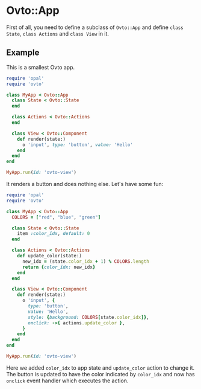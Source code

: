 # Ovto::App

First of all, you need to define a subclass of `Ovto::App` and define `class State`,
`class Actions` and `class View` in it.

## Example

This is a smallest Ovto app.

```rb
require 'opal'
require 'ovto'

class MyApp < Ovto::App
  class State < Ovto::State
  end

  class Actions < Ovto::Actions
  end

  class View < Ovto::Component
    def render(state:)
      o 'input', type: 'button', value: 'Hello'
    end
  end
end

MyApp.run(id: 'ovto-view')
```

It renders a button and does nothing else. Let's have some fun:

```rb
require 'opal'
require 'ovto'

class MyApp < Ovto::App
  COLORS = ["red", "blue", "green"]

  class State < Ovto::State
    item :color_idx, default: 0
  end

  class Actions < Ovto::Actions
    def update_color(state:)
      new_idx = (state.color_idx + 1) % COLORS.length
      return {color_idx: new_idx}
    end
  end

  class View < Ovto::Component
    def render(state:)
      o 'input', {
        type: 'button',
        value: 'Hello',
        style: {background: COLORS[state.color_idx]},
        onclick: ->{ actions.update_color },
      }
    end
  end
end

MyApp.run(id: 'ovto-view')
```

Here we added `color_idx` to app state and `update_color` action to change it.
The button is updated to have the color indicated by `color_idx` and
now has `onclick` event handler which executes the action.
